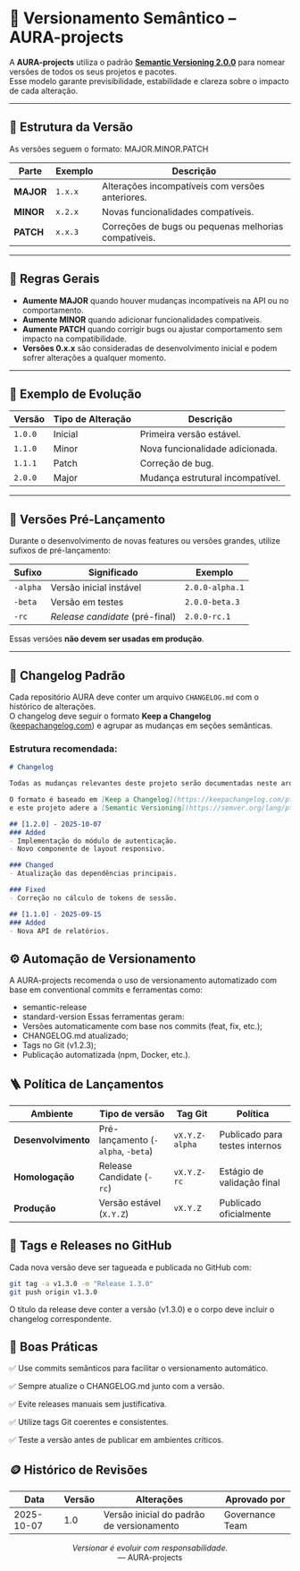 # 🧩 Versionamento Semântico – AURA-projects

A **AURA-projects** utiliza o padrão **[Semantic Versioning 2.0.0](https://semver.org/lang/pt-BR/)** para nomear versões de todos os seus projetos e pacotes.  
Esse modelo garante previsibilidade, estabilidade e clareza sobre o impacto de cada alteração.

---

## 📘 Estrutura da Versão

As versões seguem o formato:
MAJOR.MINOR.PATCH

| Parte | Exemplo | Descrição |
|--------|----------|------------|
| **MAJOR** | `1.x.x` | Alterações incompatíveis com versões anteriores. |
| **MINOR** | `x.2.x` | Novas funcionalidades compatíveis. |
| **PATCH** | `x.x.3` | Correções de bugs ou pequenas melhorias compatíveis. |

---

## 🧠 Regras Gerais

- **Aumente MAJOR** quando houver mudanças incompatíveis na API ou no comportamento.  
- **Aumente MINOR** quando adicionar funcionalidades compatíveis.  
- **Aumente PATCH** quando corrigir bugs ou ajustar comportamento sem impacto na compatibilidade.  
- **Versões 0.x.x** são consideradas de desenvolvimento inicial e podem sofrer alterações a qualquer momento.  

---

## 🧱 Exemplo de Evolução

| Versão | Tipo de Alteração | Descrição |
|---------|--------------------|------------|
| `1.0.0` | Inicial | Primeira versão estável. |
| `1.1.0` | Minor | Nova funcionalidade adicionada. |
| `1.1.1` | Patch | Correção de bug. |
| `2.0.0` | Major | Mudança estrutural incompatível. |

---

## 🧩 Versões Pré-Lançamento

Durante o desenvolvimento de novas features ou versões grandes, utilize sufixos de pré-lançamento:

| Sufixo | Significado | Exemplo |
|---------|--------------|----------|
| `-alpha` | Versão inicial instável | `2.0.0-alpha.1` |
| `-beta` | Versão em testes | `2.0.0-beta.3` |
| `-rc` | *Release candidate* (pré-final) | `2.0.0-rc.1` |

Essas versões **não devem ser usadas em produção**.

---

## 🧾 Changelog Padrão

Cada repositório AURA deve conter um arquivo `CHANGELOG.md` com o histórico de alterações.  
O changelog deve seguir o formato **Keep a Changelog** ([keepachangelog.com](https://keepachangelog.com/pt-BR/1.0.0/)) e agrupar as mudanças em seções semânticas.

### Estrutura recomendada:

```markdown
# Changelog

Todas as mudanças relevantes deste projeto serão documentadas neste arquivo.

O formato é baseado em [Keep a Changelog](https://keepachangelog.com/pt-BR/1.0.0/),
e este projeto adere a [Semantic Versioning](https://semver.org/lang/pt-BR/).

## [1.2.0] - 2025-10-07
### Added
- Implementação do módulo de autenticação.
- Novo componente de layout responsivo.

### Changed
- Atualização das dependências principais.

### Fixed
- Correção no cálculo de tokens de sessão.

## [1.1.0] - 2025-09-15
### Added
- Nova API de relatórios.
```

## ⚙️ Automação de Versionamento

A AURA-projects recomenda o uso de versionamento automatizado com base em conventional commits e ferramentas como:
- semantic-release
- standard-version
Essas ferramentas geram:
- Versões automaticamente com base nos commits (feat, fix, etc.);
- CHANGELOG.md atualizado;
- Tags no Git (v1.2.3);
- Publicação automatizada (npm, Docker, etc.).

## 🪜 Política de Lançamentos
| Ambiente            | Tipo de versão                     | Tag Git        | Política                       |
| ------------------- | ---------------------------------- | -------------- | ------------------------------ |
| **Desenvolvimento** | Pré-lançamento (`-alpha`, `-beta`) | `vX.Y.Z-alpha` | Publicado para testes internos |
| **Homologação**     | Release Candidate (`-rc`)          | `vX.Y.Z-rc`    | Estágio de validação final     |
| **Produção**        | Versão estável (`X.Y.Z`)           | `vX.Y.Z`       | Publicado oficialmente         |


## 🧩 Tags e Releases no GitHub
Cada nova versão deve ser tagueada e publicada no GitHub com:

```bash
git tag -a v1.3.0 -m "Release 1.3.0"
git push origin v1.3.0
```

O título da release deve conter a versão (v1.3.0) e o corpo deve incluir o changelog correspondente.

## 🧠 Boas Práticas

✅ Use commits semânticos para facilitar o versionamento automático.

✅ Sempre atualize o CHANGELOG.md junto com a versão.

✅ Evite releases manuais sem justificativa.

✅ Utilize tags Git coerentes e consistentes.

✅ Teste a versão antes de publicar em ambientes críticos.

## 🪙 Histórico de Revisões
| Data       | Versão | Alterações                                | Aprovado por    |
| ---------- | ------ | ----------------------------------------- | --------------- |
| 2025-10-07 | 1.0    | Versão inicial do padrão de versionamento | Governance Team |

<p align="center"> <em>Versionar é evoluir com responsabilidade.</em><br> — AURA-projects </p>
